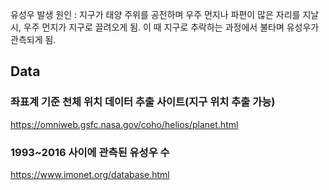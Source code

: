 유성우 발생 원인 : 지구가 태양 주위를 공전하며 우주 먼지나 파편이 많은 자리를 지날 시, 우주 먼지가 지구로 끌려오게 됨. 이 때 지구로 추락하는 과정에서 불타며 유성우가 관측되게 됨.

## Data
### 좌표계 기준 천체 위치 데이터 추출 사이트(지구 위치 추출 가능)
https://omniweb.gsfc.nasa.gov/coho/helios/planet.html
### 1993~2016 사이에 관측된 유성우 수
https://www.imonet.org/database.html

